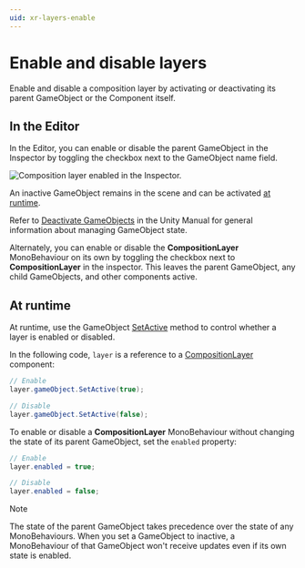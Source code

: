 ```yaml
---
uid: xr-layers-enable
---
```


# Enable and disable layers

Enable and disable a composition layer by activating or deactivating its parent GameObject or the Component itself.

## In the Editor

In the Editor, you can enable or disable the parent GameObject in the Inspector by toggling the checkbox next to the GameObject name field.

![Composition layer enabled in the Inspector.](images/enable-layer.png)

An inactive GameObject remains in the scene and can be activated [at runtime](#at-runtime).

Refer to [Deactivate GameObjects](xref:DeactivatingGameObjects) in the Unity Manual for general information about managing GameObject state.

Alternately, you can enable or disable the **CompositionLayer** MonoBehaviour on its own by toggling the checkbox next to **CompositionLayer** in the inspector. This leaves the parent GameObject, any child GameObjects, and other components active.

## At runtime

At runtime, use the GameObject [SetActive](xref:UnityEngine.GameObject.SetActive(System.Boolean)) method to control whether a layer is enabled or disabled.

In the following code, `layer` is a reference to a [CompositionLayer](xref:Unity.XR.CompositionLayers.CompositionLayer) component:

``` csharp
// Enable
layer.gameObject.SetActive(true);

// Disable
layer.gameObject.SetActive(false);
```

To enable or disable a **CompositionLayer** MonoBehaviour without changing the state of its parent GameObject, set the `enabled` property:

``` csharp
// Enable
layer.enabled = true;

// Disable
layer.enabled = false;
```

> [!NOTE]
> The state of the parent GameObject takes precedence over the state of any MonoBehaviours. When you set a GameObject to inactive, a MonoBehaviour of that GameObject won't receive updates even if its own state is enabled.
